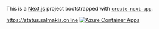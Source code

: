 This is a [Next.js](https://nextjs.org) project bootstrapped with [`create-next-app`](https://nextjs.org/docs/app/api-reference/cli/create-next-app).

https://status.salmakis.online [![Azure Container Apps](https://img.shields.io/badge/Hosted%20on-Azure%20Container%20Apps-0078d4?style=for-the-badge&logo=microsoft-azure&logoColor=white)](https://status.salmakis.online)


